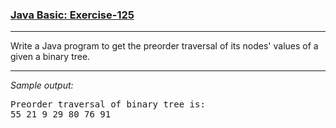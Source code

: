 ### [Java Basic: Exercise-125](https://www.w3resource.com/java-exercises/basic/java-basic-exercise-125.php)

***
<p>Write a Java program to get the preorder traversal of its nodes' values of a given a binary tree.<br>

***
_Sample output:_
<pre class="output">Preorder traversal of binary tree is: 
55 21 9 29 80 76 91  
</pre>